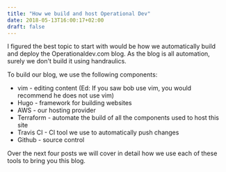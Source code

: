 ```yaml
---
title: "How we build and host Operational Dev"
date: 2018-05-13T16:00:17+02:00
draft: false
---
```


I figured the best topic to start with would be how we automatically build and deploy the Operationaldev.com blog. As the blog is all automation, surely we don't build it using handraulics.

To build our blog, we use the following components:

- vim - editing content (Ed: If you saw bob use vim, you would recommend he does not use vim)
- Hugo - framework for building websites
- AWS - our hosting provider
- Terraform - automate the build of all the components used to host this site
- Travis CI - CI tool we use to automatically push changes
- Github - source control

Over the next four posts we will cover in detail how we use each of these tools to bring you this blog.
